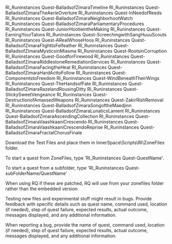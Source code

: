
RI_Runinstances Quest-BalladsofZimaraTimeline
RI_Runinstances Quest-BalladsofZimaraTheAerieOverture
RI_Runinstances Quest-InNeedofReeds
RI_Runinstances Quest-BalladsofZimaraNeighborhootWatch
RI_Runinstances Quest-BalladsofZimaraParliamentaryProcedures
RI_Runinstances Quest-JuniorHootieintheMaking
RI_Runinstances Quest-EarningYourTalons
RI_Runinstances Quest-ScreechingwithSangHuuuScouts
RI_Runinstances Quest-ARealWhoseHoos
RI_Runinstances Quest-BalladsofZimaraFlighttoFelfeather
RI_Runinstances Quest-BalladsofZimaraMysticsinMiasma
RI_Runinstances Quest-RootsinCorruption
RI_Runinstances Quest-GoodforFirewood
RI_Runinstances Quest-BalladsofZimaraRiddlestoneRemediationServices
RI_Runinstances Quest-BalladsofZimaraFacingtheHeat
RI_Runinstances Quest-BalladsofZimaraHardActtoFollow
RI_Runinstances Quest-ComponentstoFreedom
RI_Runinstances Quest-WindBeneathTheirWings
RI_Runinstances Quest-TheHandsofFate
RI_Runinstances Quest-BalladsofZimaraRazelandRousingDitty
RI_Runinstances Quest-StickySweetVengeance
RI_Runinstances Quest-DestructionofAmassedWeapons
RI_Runinstances Quest-ZakirRishRemoval
RI_Runinstances Quest-BalladsofZimaraSongoftheMaedjinn
RI_Runinstances Quest-BalladsofZimaraLunaticsLament
RI_Runinstances Quest-BalladsofZimaraAscendingCollection
RI_Runinstances Quest-BalladsofZimaraVaashkaaniCrescendo
RI_Runinstances Quest-BalladsofZimaraVaashkaaniCrescendoReprise
RI_Runinstances Quest-BalladsofZimaraFractalChorusFinale


Download the Test Files and place them in InnerSpace\Scripts\RI\ZoneFiles folder.

To start a quest from ZoneFiles, type 'RI_Runinstances Quest-QuestName'.

To start a quest from a subfolder, type 'RI_Runinstances Quest-subFolderName/QuestName'

When using RQ if these are patched,  RQ will use from your zonefiles folder rather than the embedded version 

Testing new files and experimental stuff might result in bugs. Provide feedback with specific details such as quest name, command used, location (if needed), step of quest failure, expected results, actual outcome, messages displayed, and any additional information.

When reporting a bug, provide the name of quest, command used, location (if needed), step of quest failure, expected results, actual outcome, messages displayed, and any additional information.
